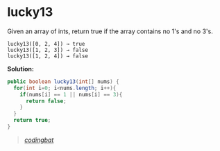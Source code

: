 # lucky13

Given an array of ints, return true if the array contains no 1's and no 3's.

```
lucky13([0, 2, 4]) → true
lucky13([1, 2, 3]) → false
lucky13([1, 2, 4]) → false
```

**Solution:**

```java
public boolean lucky13(int[] nums) {
  for(int i=0; i<nums.length; i++){
    if(nums[i] == 1 || nums[i] == 3){
      return false;
    }
  }
  return true;
}
```

> _[codingbat](https://codingbat.com/prob/p194525)_